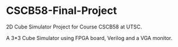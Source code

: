 # CSCB58-Final-Project
2D Cube Simulator
Project for Course CSCB58 at UTSC.

A 3*3 Cube Simulator using FPGA board, Verilog and a VGA monitor.

